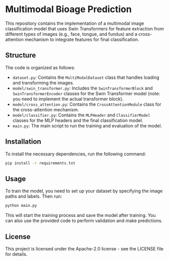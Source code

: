 # Multimodal Bioage Prediction

This repository contains the implementation of a multimodal image classification model that uses Swin Transformers for feature extraction from different types of images (e.g., face, tongue, and fundus) and a cross-attention mechanism to integrate features for final classification.

## Structure

The code is organized as follows:

- `dataset.py`: Contains the `MultiModalDataset` class that handles loading and transforming the images.
- `model/swin_transformer.py`: Includes the `SwinTransformerBlock` and `SwinTransformerEncoder` classes for the Swin Transformer model (note: you need to implement the actual transformer block).
- `model/cross_attention.py`: Contains the `CrossAttentionModule` class for the cross-attention mechanism.
- `model/classifier.py`: Contains the `MLPHeader` and `ClassifierModel` classes for the MLP headers and the final classification model.
- `main.py`: The main script to run the training and evaluation of the model.

## Installation

To install the necessary dependencies, run the following command:

```bash
pip install -r requirements.txt
```

## Usage
To train the model, you need to set up your dataset by specifying the image paths and labels. Then run:

```python
python main.py
```

This will start the training process and save the model after training. You can also use the provided code to perform validation and make predictions.

## License
This project is licensed under the Apache-2.0 license - see the LICENSE file for details.
